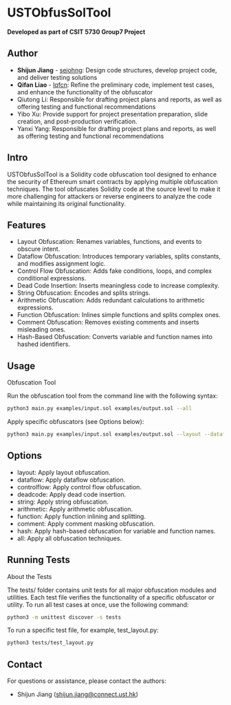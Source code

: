 # USTObfusSolTool
**Developed as part of CSIT 5730 Group7 Project**

## Author
- **Shijun Jiang** - [sejohng](https://github.com/sejohng): Design code structures, develop project code, and deliver testing solutions
- **Qifan Liao** - [lqfcn](https://github.com/lqfcn): Refine the preliminary code, implement test cases, and enhance the functionality of the obfuscator
- Qiutong Li: Responsible for drafting project plans and reports, as well as offering testing and functional recommendations
- Yibo Xu: Provide support for project presentation preparation, slide creation, and post-production verification.
- Yanxi Yang: Responsible for drafting project plans and reports, as well as offering testing and functional recommendations

## Intro

USTObfusSolTool is a Solidity code obfuscation tool designed to enhance the security of Ethereum smart contracts by applying multiple obfuscation techniques. The tool obfuscates Solidity code at the source level to make it more challenging for attackers or reverse engineers to analyze the code while maintaining its original functionality.


## Features
- Layout Obfuscation: Renames variables, functions, and events to obscure intent.
- Dataflow Obfuscation: Introduces temporary variables, splits constants, and modifies assignment logic.
- Control Flow Obfuscation: Adds fake conditions, loops, and complex conditional expressions.
- Dead Code Insertion: Inserts meaningless code to increase complexity.
- String Obfuscation: Encodes and splits strings.
- Arithmetic Obfuscation: Adds redundant calculations to arithmetic expressions.
- Function Obfuscation: Inlines simple functions and splits complex ones.
- Comment Obfuscation: Removes existing comments and inserts misleading ones.
- Hash-Based Obfuscation: Converts variable and function names into hashed identifiers.

## Usage

Obfuscation Tool

Run the obfuscation tool from the command line with the following syntax:
```bash
python3 main.py examples/input.sol examples/output.sol --all
```

Apply specific obfuscators (see Options below):
```bash
python3 main.py examples/input.sol examples/output.sol --layout --dataflow
```

## Options
- layout: Apply layout obfuscation.
- dataflow: Apply dataflow obfuscation.
- controlflow: Apply control flow obfuscation.
- deadcode: Apply dead code insertion.
- string: Apply string obfuscation.
- arithmetic: Apply arithmetic obfuscation.
- function: Apply function inlining and splitting.
- comment: Apply comment masking obfuscation.
- hash: Apply hash-based obfuscation for variable and function names.
- all: Apply all obfuscation techniques.

## Running Tests

About the Tests

The tests/ folder contains unit tests for all major obfuscation modules and utilities. Each test file verifies the functionality of a specific obfuscator or utility.
To run all test cases at once, use the following command:

```bash
python3 -m unittest discover -s tests
```
To run a specific test file, for example, test_layout.py:

```bash
python3 tests/test_layout.py
```

## Contact

For questions or assistance, please contact the authors:
- Shijun Jiang (shijun.jiang@connect.ust.hk)



